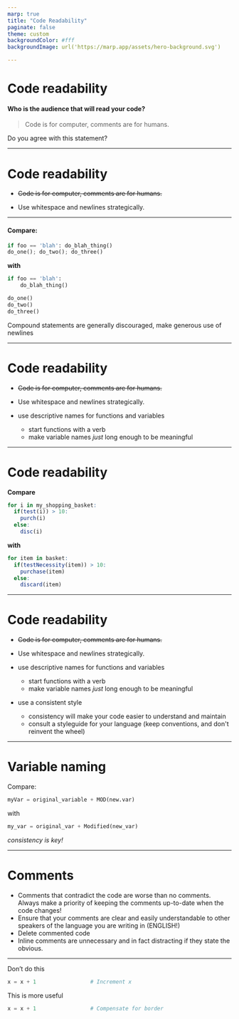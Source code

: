 ```yaml
---
marp: true
title: "Code Readability"
paginate: false
theme: custom
backgroundColor: #fff
backgroundImage: url('https://marp.app/assets/hero-background.svg')

---
```


# Code readability
#### Who is the audience that will read your code?

>Code is for computer, comments are for humans.

Do you agree with this statement?

---

# Code readability

- ~~Code is for computer, comments are for humans.~~

- Use whitespace and newlines strategically.

---

#### Compare:

```python
if foo == 'blah': do_blah_thing()
do_one(); do_two(); do_three()
```
**with**
```python
if foo == 'blah':
    do_blah_thing()

do_one()
do_two()
do_three()
```

Compound statements are generally discouraged, make generous use of newlines

---

# Code readability

- ~~Code is for computer, comments are for humans.~~

- Use whitespace and newlines strategically.

- use descriptive names for functions and variables
  - start functions with a verb
  - make variable names _just_ long enough to be meaningful

---

# Code readability
**Compare**

```r
for i in my_shopping_basket:
  if(test(i)) > 10:
    purch(i)
  else:
    disc(i)
```
**with**
```r
for item in basket:
  if(testNecessity(item)) > 10:
    purchase(item)
  else:
    discard(item)
```

---

# Code readability

- ~~Code is for computer, comments are for humans.~~

- Use whitespace and newlines strategically.

- use descriptive names for functions and variables
  - start functions with a verb
  - make variable names _just_ long enough to be meaningful

- use a consistent style 
  - consistency will make your code easier to understand and maintain
  - consult a styleguide for your language (keep conventions, and don't reinvent the wheel)
  
---

# Variable naming
Compare:

```python
myVar = original_variable + MOD(new.var)
```
with

```python
my_var = original_var + Modified(new_var)
```
_consistency is key!_

---

# Comments
- Comments that contradict the code are worse than no comments. Always make a priority of keeping the comments up-to-date when the code changes! 
- Ensure that your comments are clear and easily understandable to other speakers of the language you are writing in (ENGLISH!)
- Delete commented code 
- Inline comments are unnecessary and in fact distracting if they state the obvious. 

---

Don’t do this
```python
x = x + 1                 # Increment x
```
This is more useful
```python
x = x + 1                 # Compensate for border
```
